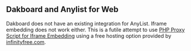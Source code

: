 ## Dakboard and Anylist for Web
Dakboard does not have an existing integration for AnyList.  Iframe embedding does not work either.  This is a futile attempt to use [PHP Proxy Script for Iframe Embedding](https://gist.github.com/cprima/5c0fb0d8d2a6e2969e65ee9a9a74685c) using a free hosting option provided by [infinityfree.com](https://infinityfree.com).
